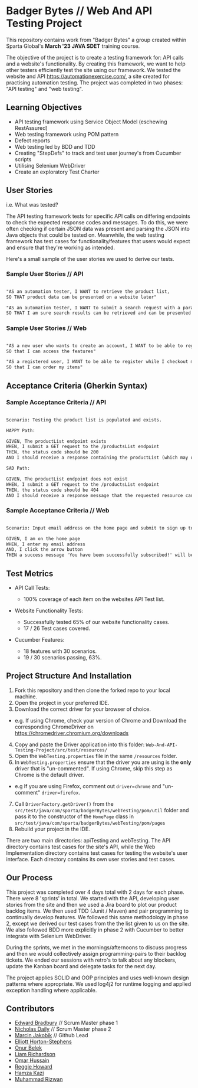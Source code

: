 # Badger Bytes // Web And API Testing Project

This repository contains work from "Badger Bytes" a group created within Sparta Global's **March '23 JAVA SDET** training course.

The objective of the project is to create a testing framework for: API calls and a website's functionality. By creating this framework, we want to help other testers efficiently test the site using our framework. We tested the website and API <https://automationexercise.com/>, a site created for practising automation testing. The project was completed in two phases: "API testing" and "web testing".

## Learning Objectives

- API testing framework using Service Object Model (eschewing RestAssured)
- Web testing framework using POM pattern
- Defect reports
- Web testing led by BDD and TDD
- Creating "StepDefs" to track and test user journey's from Cucumber scripts
- Utilising Selenium WebDriver
- Create an exploratory Test Charter

## User Stories

i.e. What was tested?

The API testing framework tests for specific API calls on differing endpoints to check the expected response codes and messages. To do this, we were often checking if certain JSON data was present and parsing the JSON into Java objects that could be tested on. Meanwhile, the web testing framework has test cases for functionality/features that users would expect and ensure that they're working as intended.

Here's a small sample of the user stories we used to derive our tests.

### Sample User Stories // API

```md

"AS an automation tester, I WANT to retrieve the product list,
SO THAT product data can be presented on a website later"

"AS an automation tester, I WANT to submit a search request with a parameter, 
SO THAT I am sure search results can be retrieved and can be presented on a website later

```

### Sample User Stories // Web

```md

"AS a new user who wants to create an account, I WANT to be able to register with my personal information,
SO that I can access the features"

"AS a registered user, I WANT to be able to register while I checkout my cart,
SO that I can order my items"
```

## Acceptance Criteria (Gherkin Syntax)

### Sample Acceptance Criteria // API

```md

Scenario: Testing the product list is populated and exists.

HAPPY Path:

GIVEN, The productList endpoint exists
WHEN, I submit a GET request to the /productsList endpoint
THEN, the status code should be 200
AND I should receive a response containing the productList (which may or may not be empty)

SAD Path:

GIVEN, The productList endpoint does not exist
WHEN, I submit a GET request to the /productsList endpoint
THEN, the status code should be 404
AND I should receive a response message that the requested resource cannot be found
```

### Sample Acceptance Criteria // Web

```md

Scenario: Input email address on the home page and submit to sign up to the Mailing List.

GIVEN, I am on the home page      
WHEN, I enter my email address      
AND, I click the arrow button      
THEN a success message 'You have been successfully subscribed!' will be visible   

```

## Test Metrics

- API Call Tests:
  - 100% coverage of each item on the websites API Test list.

- Website Functionality Tests:
  - Successfully tested 65% of our website functionality cases.​
  - 17 / 26 Test cases covered.

- Cucumber Features:
  - 18 features with 30 scenarios.​
  - 19 / 30 scenarios passing, 63%.

## Project Structure And Installation

1. Fork this repository and then clone the forked repo to your local machine.
2. Open the project in your preferred IDE.
3. Download the correct driver for your browser of choice.

- e.g. If using Chrome, check your version of Chrome and Download the corresponding ChromeDriver on https://chromedriver.chromium.org/downloads

4. Copy and paste the Driver application into this folder: `Web-And-API-Testing-Project/src/test/resources/`
5. Open the `WebTesting.properties` file in the same `/resources` folder.
6. In `WebTesting.properties` ensure that the driver you are using is the **only** driver that is "un-commented". If using Chrome, skip this step as Chrome is the default driver.

- e.g If you are using Firefox, comment out `driver=chrome` and "un-comment" `driver=firefox`.

7. Call `DriverFactory.getDriver()` from the `src/test/java/com/sparta/badgerBytes/webTesting/pom/util` folder and pass it to the constructor of the `HomePage` class in `src/test/java/com/sparta/badgerBytes/webTesting/pom/pages`
8. Rebuild your project in the IDE.

There are two main directories: apiTesting and webTesting. The API directory contains test cases for the site's API, while the Web Implementation directory contains test cases for testing the website's user interface. Each directory contains its own user stories and test cases.

## Our Process

This project was completed over 4 days total with 2 days for each phase. There were 8 'sprints' in total. We started with the API, developing user stories from the site and then we used a Jira board to plot our product backlog items. We then used TDD (Junit / Maven) and pair programming to continually develop features. We followed this same methodology in phase 2, except we derived our test cases from the the list given to us on the site. We also followed BDD more explicitly in phase 2 with Cucumber to better integrate with Selenium WebDriver.

During the sprints, we met in the mornings/afternoons to discuss progress and then we would collectively assign programming-pairs to their backlog tickets. We ended our sessions with retro's to talk about any blockers, update the Kanban board and delegate tasks for the next day.

The project applies SOLID and OOP principles and uses well-known design patterns where appropriate. We used log4j2 for runtime logging and applied exception handling where applicable.

## Contributors

- [Edward Bradbury](https://github.com/@edwardbradbury) // Scrum Master phase 1
- [Nicholas Daily](https://github.com/@NicholasDaily) // Scrum Master phase 2
- [Marcin Jakobik](https://github.com/@MarcinJakobik) // Github Lead
- [Elliott Horton-Stephens](https://github.com/@ells101)
- [Onur Belek](https://github.com/@Eluented)
- [Liam Richardson](https://github.com/@LRichardson-git)
- [Omar Hussain](https://github.com/@OmarHussain01)
- [Reggie Howard](https://github.com/@Reg-Howard)
- [Hamza Kazi](https://github.com/@HamzaKazi)
- [Muhammad Rizwan](https://github.com/@usmanrizwan1)
